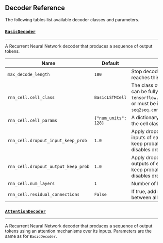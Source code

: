 ## Decoder Reference

The following tables list available decoder classes and parameters.

### [`BasicDecoder`](https://github.com/google/seq2seq/blob/master/seq2seq/decoders/basic_decoder.py)
---

A Recurrent Neural Network decoder that produces a sequence of output tokens.

| Name | Default | Description |
| --- | --- | --- |
| `max_decode_length` | `100` | Stop decoding early if a sequence reaches this length threshold. |
| `rnn_cell.cell_class` | `BasicLSTMCell` | The class of the rnn cell. Cell classes can be fully defined (e.g. `tensorflow.contrib.rnn.BasicRNNCell`) or must be in `tf.contrib.rnn` or `seq2seq.contrib.rnn_cell`. |
| `rnn_cell.cell_params` | `{"num_units": 128}` | A dictionary of parameters to pass to the cell class constructor. |
| `rnn_cell.dropout_input_keep_prob` | `1.0` | Apply dropout to the (non-recurrent) inputs of each RNN layer using this keep probability. A value of `1.0` disables dropout. |
| `rnn_cell.dropout_output_keep_prob` | `1.0`| Apply dropout to the (non-recurrent) outputs of each RNN layer using this keep probability. A value of `1.0` disables dropout. |
| `rnn_cell.num_layers` | `1` | Number of RNN layers. |
| `rnn_cell.residual_connections` | `False` | If true, add residual connections between all RNN layers in the encoder. |

### [`AttentionDecoder`](https://github.com/google/seq2seq/blob/master/seq2seq/decoders/attention_decoder.py)
---

A Recurrent Neural Network decoder that produces a sequence of output tokens using an attention mechanisms over its inputs. Parameters are the same as for `BasicDecoder`.
